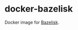 # docker-bazelisk

Docker image for [Bazelisk].

[Bazelisk]: https://github.com/bazelbuild/bazelisk
